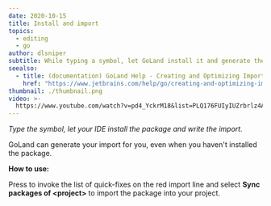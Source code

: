 ```yaml
---
date: 2020-10-15
title: Install and import
topics:
  - editing
  - go
author: dlsniper
subtitle: While typing a symbol, let GoLand install it and generate the import.
seealso:
  - title: (documentation) GoLand Help - Creating and Optimizing Imports
    href: "https://www.jetbrains.com/help/go/creating-and-optimizing-imports.html"
thumbnail: ./thumbnail.png
video: >-
  https://www.youtube.com/watch?v=pd4_YckrM18&list=PLQ176FUIyIUZrbrlz4AY1V8VzBJKZyVlW&index=59
---
```


_Type the symbol, let your IDE install the package and write the import._

GoLand can generate your import for you, even when you haven't installed the package.

**How to use:**

Press to invoke the list of quick-fixes on the red import line and select **Sync packages of <project\>** to import the package into your project.

